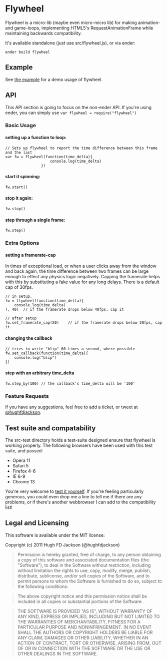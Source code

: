# Flywheel

Flywheel is a micro-lib (maybe even micro-micro lib) for making animation- and game-loops, implementing HTML5's RequestAnimationFrame while maintaining backwards compatibility.

It's available standalone (just use src/flywheel.js), or via ender:

    ender build flywheel


## Example

See [the example](http://hughfdjackson.github.com/flywheel/example/) for a demo usage of flywheel.


## API

This API section is going to focus on the non-ender API.  If you're using ender, you can simply use `var flywheel = require("flywheel")`
### Basic Usage

#### setting up a function to loop:

    // Sets up flywheel to report the time difference between this frame and the last
    var fw = flywheel(function(time_delta){
                        console.log(time_delta)
                    })


#### start it spinning:

    fw.start()
    
    
#### stop it again:
    
    fw.stop()
    
#### step through a single frame:

    fw.step()
    
    
### Extra Options

#### setting a framerate-cap

In times of exceptional load, or when a user clicks away from the window and back again, the time difference between two frames can be large enough to effect any physics logic negatively.  Capping the framerate helps with this by substituting a fake value for any long delays.  There is a default cap of 30fps.

	// in setup.  
	fw = flywheel(function(time_delta){
    	console.log(time_delta)
    ), 40) 	// if the framerate drops below 40fps, cap it
    
	// after setup
	fw.set_framerate_cap(20)	// if the framerate drops below 20fps, cap it
	
#### changing the callback

    // tries to write "blip" 60 times a second, where possible
    fw.set_callback(function(time_delta){
        console.log("blip")     
    })

#### step with an arbitrary time_delta

	fw.step_by(100)	// the callback's time_delta will be '100'
	
### Feature Requests

If you have any suggestions, feel free to add a ticket, or tweet at [@hughfdjackson](http://twitter.com/#!/hughfdjackson).



## Test suite and compatability

The src-test directory holds a test-suite designed ensure that flywheel is working properly.  The following browsers have been used with this test suite, and passed:

* Opera 11
* Safari 5
* Firefox 4-6
* IE 6-9
* Chrome 13

You're very welcome to [test it yourself](http://hughfdjackson.github.com/flywheel/src-test/SpecRunner.html).  If you're feeling particularly generous, you could even drop me a line to tell me if there are any problems, or if there's another webbrowser I can add to the compatibility list!

## Legal and Licensing

This software is available under the MIT license:

Copyright (c) 2011 Hugh FD Jackson (@hughfdjackson)


>Permission is hereby granted, free of charge, to any person obtaining a copy of this software and associated documentation files (the "Software"), to deal in the Software without restriction, including without limitation the rights to use, copy, modify, merge, publish, distribute, sublicense, and/or sell copies of the Software, and to permit persons to whom the Software is furnished to do so, subject to the following conditions:

>The above copyright notice and this permission notice shall be included in all copies or substantial portions of the Software.

>THE SOFTWARE IS PROVIDED "AS IS", WITHOUT WARRANTY OF ANY KIND, EXPRESS OR IMPLIED, INCLUDING BUT NOT LIMITED TO THE WARRANTIES OF MERCHANTABILITY, FITNESS FOR A PARTICULAR PURPOSE AND NONINFRINGEMENT. IN NO EVENT SHALL THE AUTHORS OR COPYRIGHT HOLDERS BE LIABLE FOR ANY CLAIM, DAMAGES OR OTHER LIABILITY, WHETHER IN AN ACTION OF CONTRACT, TORT OR OTHERWISE, ARISING FROM, OUT OF OR IN CONNECTION WITH THE SOFTWARE OR THE USE OR OTHER DEALINGS IN THE SOFTWARE.

 


